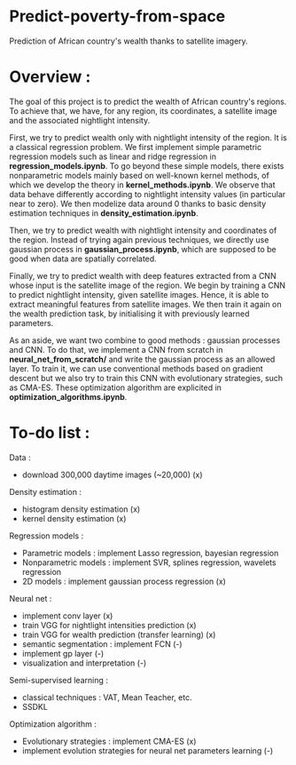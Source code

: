 # Predict-poverty-from-space
Prediction of African country's wealth thanks to satellite imagery.


# Overview :

The goal of this project is to predict the wealth of African country's regions. To achieve that, we have, for any region, its coordinates, a satellite image and the associated nightlight intensity.

First, we try to predict wealth only with nightlight intensity of the region. It is a classical regression problem. We first implement simple parametric regression models such as linear and ridge regression in **regression_models.ipynb**. To go beyond these simple models, there exists nonparametric models mainly based on well-known kernel methods, of which we develop the theory in **kernel_methods.ipynb**. We observe that data behave differently according to nightlight intensity values (in particular near to zero). We then modelize data around 0 thanks to basic density estimation techniques in **density_estimation.ipynb**.

Then, we try to predict wealth with nightlight intensity and coordinates of the region. Instead of trying again previous techniques, we directly use gaussian process in **gaussian_process.ipynb**, which are supposed to be good when data are spatially correlated.

Finally, we try to predict wealth with deep features extracted from a CNN whose input is the satellite image of the region. We begin by training a CNN to predict nightlight intensity, given satellite images. Hence, it is able to extract meaningful features from satellite images. We then train it again on the wealth prediction task, by initialising it with previously learned parameters.

As an aside, we want two combine to good methods : gaussian processes and CNN. To do that, we implement a CNN from scratch in **neural_net_from_scratch/** and write the gaussian process as an allowed layer. To train it, we can use conventional methods based on gradient descent but we also try to train this CNN with evolutionary strategies, such as CMA-ES. These optimization algorithm are explicited in **optimization_algorithms.ipynb**.


# To-do list :

Data :
- download 300,000 daytime images (~20,000) (x)

Density estimation :
- histogram density estimation (x)
- kernel density estimation (x)

Regression models :
- Parametric models : implement Lasso regression, bayesian regression
- Nonparametric models : implement SVR, splines regression, wavelets regression
- 2D models : implement gaussian process regression (x)

Neural net :
- implement conv layer (x)
- train VGG for nightlight intensities prediction (x)
- train VGG for wealth prediction (transfer learning) (x)
- semantic segmentation : implement FCN (-)
- implement gp layer (-)
- visualization and interpretation (-)

Semi-supervised learning :
- classical techniques : VAT, Mean Teacher, etc.
- SSDKL

Optimization algorithm :
- Evolutionary strategies : implement CMA-ES (x)
- implement evolution strategies for neural net parameters learning (-)
